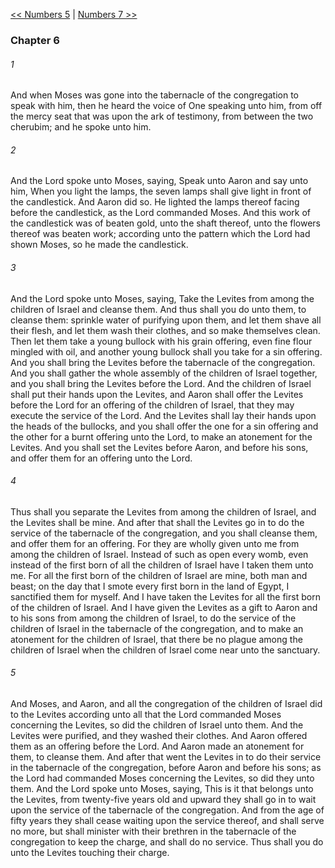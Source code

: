 [<< Numbers 5](Numbers%205)  |  [Numbers 7 >>](Numbers%207)

### Chapter 6
###### 1
And when Moses was gone into the tabernacle of the congregation to speak with him, then he heard the voice of One speaking unto him, from off the mercy seat that was upon the ark of testimony, from between the two cherubim; and he spoke unto him.

###### 2
And the Lord spoke unto Moses, saying, Speak unto Aaron and say unto him, When you light the lamps, the seven lamps shall give light in front of the candlestick. And Aaron did so. He lighted the lamps thereof facing before the candlestick, as the Lord commanded Moses. And this work of the candlestick was of beaten gold, unto the shaft thereof, unto the flowers thereof was beaten work; according unto the pattern which the Lord had shown Moses, so he made the candlestick.

###### 3
And the Lord spoke unto Moses, saying, Take the Levites from among the children of Israel and cleanse them. And thus shall you do unto them, to cleanse them: sprinkle water of purifying upon them, and let them shave all their flesh, and let them wash their clothes, and so make themselves clean. Then let them take a young bullock with his grain offering, even fine flour mingled with oil, and another young bullock shall you take for a sin offering. And you shall bring the Levites before the tabernacle of the congregation. And you shall gather the whole assembly of the children of Israel together, and you shall bring the Levites before the Lord. And the children of Israel shall put their hands upon the Levites, and Aaron shall offer the Levites before the Lord for an offering of the children of Israel, that they may execute the service of the Lord. And the Levites shall lay their hands upon the heads of the bullocks, and you shall offer the one for a sin offering and the other for a burnt offering unto the Lord, to make an atonement for the Levites. And you shall set the Levites before Aaron, and before his sons, and offer them for an offering unto the Lord.

###### 4
Thus shall you separate the Levites from among the children of Israel, and the Levites shall be mine. And after that shall the Levites go in to do the service of the tabernacle of the congregation, and you shall cleanse them, and offer them for an offering. For they are wholly given unto me from among the children of Israel. Instead of such as open every womb, even instead of the first born of all the children of Israel have I taken them unto me. For all the first born of the children of Israel are mine, both man and beast; on the day that I smote every first born in the land of Egypt, I sanctified them for myself. And I have taken the Levites for all the first born of the children of Israel. And I have given the Levites as a gift to Aaron and to his sons from among the children of Israel, to do the service of the children of Israel in the tabernacle of the congregation, and to make an atonement for the children of Israel, that there be no plague among the children of Israel when the children of Israel come near unto the sanctuary.

###### 5
And Moses, and Aaron, and all the congregation of the children of Israel did to the Levites according unto all that the Lord commanded Moses concerning the Levites, so did the children of Israel unto them. And the Levites were purified, and they washed their clothes. And Aaron offered them as an offering before the Lord. And Aaron made an atonement for them, to cleanse them. And after that went the Levites in to do their service in the tabernacle of the congregation, before Aaron and before his sons; as the Lord had commanded Moses concerning the Levites, so did they unto them. And the Lord spoke unto Moses, saying, This is it that belongs unto the Levites, from twenty-five years old and upward they shall go in to wait upon the service of the tabernacle of the congregation. And from the age of fifty years they shall cease waiting upon the service thereof, and shall serve no more, but shall minister with their brethren in the tabernacle of the congregation to keep the charge, and shall do no service. Thus shall you do unto the Levites touching their charge.